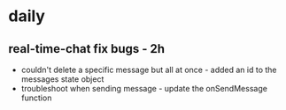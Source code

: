 # daily

## real-time-chat fix bugs - 2h
* couldn't delete a specific message but all at once - added an id to the messages state object
* troubleshoot when sending message - update the onSendMessage function